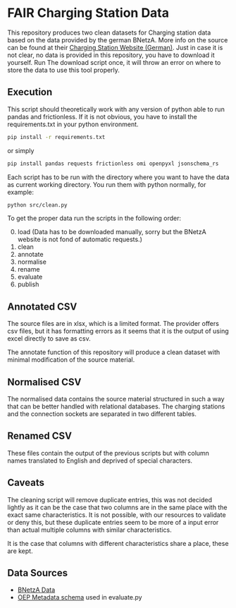 # FAIR Charging Station Data

This repository produces two clean datasets for Charging station data based on
the data provided by the german BNetzA. More info on the source can be found at
their [Charging Station Website
(German)](https://www.bundesnetzagentur.de/DE/Fachthemen/ElektrizitaetundGas/E-Mobilitaet/start.html). Just in case it is not clear, no data is provided in this repository, you have to download it yourself. Run The download script once, it will throw an error on where to store the data to use this tool properly.

## Execution

This script should theoretically work with any version of python able to run pandas and frictionless. If it is not obvious, you have to install the requirements.txt in your python environment.

```bash
pip install -r requirements.txt
```

or simply

```bash
pip install pandas requests frictionless omi openpyxl jsonschema_rs
```

Each script has to be run with the directory where you want to have the data as current working directory. You run them with python normally, for example:

```bash
python src/clean.py
```
To get the proper data run the scripts in the following order:

0. load (Data has to be downloaded manually, sorry but the BNetzA website is not fond of automatic requests.)
1. clean
2. annotate
3. normalise
4. rename
5. evaluate
6. publish

## Annotated CSV

The source files are in xlsx, which is a limited format. The provider offers csv
files, but it has formatting errors as it seems that it is the output of using
excel directly to save as csv.

The annotate function of this repository will produce a clean dataset with
minimal modification of the source material.

## Normalised CSV

The normalised data contains the source material structured in such a way that
can be better handled with relational databases. The charging stations and the
connection sockets are separated in two different tables.

## Renamed CSV

These files contain the output of the previous scripts but with column names translated to English and deprived of special characters.

## Caveats

The cleaning script will remove duplicate entries, this was not decided lightly as it can be the case that two columns are in the same place with the exact same characteristics. It is not possible, with our resources to validate or deny this, but these duplicate entries seem to be more of a input error than actual multiple columns with similar characteristics.

It is the case that columns with different characteristics share a place, these are kept.

## Data Sources


- [BNetzA Data](https://www.bundesnetzagentur.de/SharedDocs/Downloads/DE/Sachgebiete/Energie/Unternehmen_Institutionen/E_Mobilitaet/Ladesaeulenregister.xlsx) 
- [OEP Metadata schema](https://raw.githubusercontent.com/OpenEnergyPlatform/oemetadata/develop/metadata/latest/schema.json) used in evaluate.py
